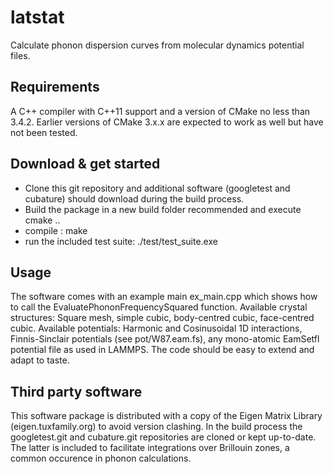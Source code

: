 # latstat
Calculate phonon dispersion curves from molecular dynamics potential files.

## Requirements
A C++ compiler with C++11 support and a version of CMake no less than 3.4.2. Earlier versions of CMake 3.x.x are expected to work as well but have not been tested. 

## Download & get started
- Clone this git repository and additional software (googletest and cubature) should download during the build process. 
- Build the package in a new build folder recommended and execute cmake ..
- compile : make
- run the included test suite: ./test/test_suite.exe

## Usage
The software comes with an example main ex_main.cpp which shows how to call the EvaluatePhononFrequencySquared function. 
Available crystal structures: Square mesh, simple cubic, body-centred cubic, face-centred cubic. 
Available potentials: Harmonic and Cosinusoidal 1D interactions, Finnis-Sinclair potentials (see pot/W87.eam.fs), any mono-atomic EamSetfl potential file as used in LAMMPS. 
The code should be easy to extend and adapt to taste.

## Third party software
This software package is distributed with a copy of the Eigen Matrix Library (eigen.tuxfamily.org) to avoid version clashing. In the build process the googletest.git and cubature.git repositories are cloned or kept up-to-date. The latter is included to facilitate integrations over Brillouin zones, a common occurence in phonon calculations.

